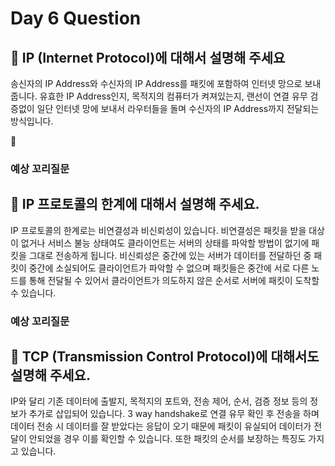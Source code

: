 # Day 6 Question



## :memo: IP (Internet Protocol)에 대해서 설명해 주세요

송신자의 IP Address와 수신자의 IP Address를 패킷에 포함하여 인터넷 망으로 보내줍니다.
유효한 IP Address인지, 목적지의 컴퓨터가 켜져있는지, 랜선이 연결 유무 검증없이 일단 인터넷 망에 보내서 라우터들을 돌며 수신자의 IP Address까지 전달되는 방식입니다.

:rocket:

### 예상 꼬리질문
## :memo: IP 프로토콜의 한계에 대해서 설명해 주세요.

IP 프로토콜의 한계로는 비연결성과 비신뢰성이 있습니다. 비연결성은 패킷을 받을 대상이 없거나 서비스 불능 상태여도 클라이언트는 서버의 상태를 파악할 방법이 없기에 패킷을 그대로 전송하게 됩니다.
비신뢰성은 중간에 있는 서버가 데이터를 전달하던 중 패킷이 중간에 소실되어도 클라이언트가 파악할 수 없으며 패킷들은 중간에 서로 다른 노드를 통해 전달될 수 있어서 클라이언트가 의도하지 않은 순서로 서버에 패킷이 도착할 수 있습니다.

### 예상 꼬리질문
## :memo: TCP (Transmission Control Protocol)에 대해서도 설명해 주세요.

IP와 달리 기존 데이터에 출발지, 목적지의 포트와, 전송 제어, 순서, 검증 정보 등의 정보가 추가로 삽입되어 있습니다.
3 way handshake로 연결 유무 확인 후 전송을 하며 데이터 전송 시 데이터를 잘 받았다는 응답이 오기 때문에 패킷이 유실되어 데이터가 전달이 안되었을 경우 이를 확인할 수 있습니다. 또한 패킷의 순서를 보장하는 특징도 가지고 있습니다.